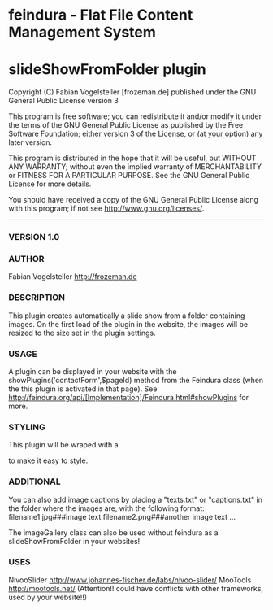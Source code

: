 feindura - Flat File Content Management System
==============================================
slideShowFromFolder plugin
==============================================
Copyright (C) Fabian Vogelsteller [frozeman.de]
published under the GNU General Public License version 3

This program is free software;
you can redistribute it and/or modify it under the terms of the GNU General Public License as published by
the Free Software Foundation; either version 3 of the License, or (at your option) any later version.

This program is distributed in the hope that it will be useful, but WITHOUT ANY WARRANTY;
without even the implied warranty of MERCHANTABILITY or FITNESS FOR A PARTICULAR PURPOSE.
See the GNU General Public License for more details.

You should have received a copy of the GNU General Public License along with this program;
if not,see <http://www.gnu.org/licenses/>.
_____________________________________________

### VERSION 1.0

### AUTHOR
Fabian Vogelsteller <http://frozeman.de>


### DESCRIPTION
This plugin creates automatically a slide show from a folder containing images. On the first load of the plugin in the website,
the images will be resized to the size set in the plugin settings.

### USAGE
A plugin can be displayed in your website with the showPlugins('contactForm',$pageId) method from the Feindura class (when the this plugin is activated in that page). See http://feindura.org/api/[Implementation]/Feindura.html#showPlugins for more.

### STYLING
This plugin will be wraped with a <div class="feinduraPlugins feinduraPlugin_slideShowFromFolder" id="feinduraPlugin_slideShowFromFolder_<currentPageID>"> to make it easy to style. 

### ADDITIONAL
You can also add image captions by placing a "texts.txt" or "captions.txt" in the folder where the images are, with the following format:
filename1.jpg###image text
filename2.png###another image text
...

The imageGallery class can also be used without feindura as a slideShowFromFolder in your websites!


### USES
NivooSlider http://www.johannes-fischer.de/labs/nivoo-slider/
MooTools http://mootools.net/ (Attention!! could have conflicts with other frameworks, used by your website!!)